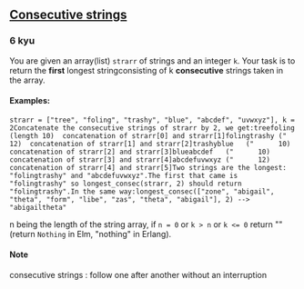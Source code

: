 <h2><a href=https://www.codewars.com/kata/56a5d994ac971f1ac500003e/train/csharp target="_blank">Consecutive strings</a></h2><h3>6 kyu</h3><p>You are given an array(list) <code>strarr</code> of strings and an integer <code>k</code>. Your task is to return the <strong>first</strong> longest stringconsisting of k <strong>consecutive</strong> strings taken in the array.</p><h4 id="examples">Examples:</h4><pre><code>strarr = ["tree", "foling", "trashy", "blue", "abcdef", "uvwxyz"], k = 2Concatenate the consecutive strings of strarr by 2, we get:treefoling   (length 10)  concatenation of strarr[0] and strarr[1]folingtrashy ("      12)  concatenation of strarr[1] and strarr[2]trashyblue   ("      10)  concatenation of strarr[2] and strarr[3]blueabcdef   ("      10)  concatenation of strarr[3] and strarr[4]abcdefuvwxyz ("      12)  concatenation of strarr[4] and strarr[5]Two strings are the longest: "folingtrashy" and "abcdefuvwxyz".The first that came is "folingtrashy" so longest_consec(strarr, 2) should return "folingtrashy".In the same way:longest_consec(["zone", "abigail", "theta", "form", "libe", "zas", "theta", "abigail"], 2) --&gt; "abigailtheta"</code></pre><p>n being the length of the string array, if <code>n = 0</code> or <code>k &gt; n</code> or <code>k &lt;= 0</code> return "" (return <code>Nothing</code> in Elm, "nothing" in Erlang).</p><h4 id="note">Note</h4><p>consecutive strings : follow one after another without an interruption</p>
